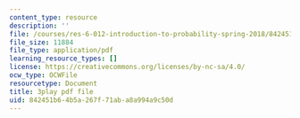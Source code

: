 ```yaml
---
content_type: resource
description: ''
file: /courses/res-6-012-introduction-to-probability-spring-2018/842451b64b5a267f71aba8a994a9c50d_K-ck5dOsPgQ.pdf
file_size: 11884
file_type: application/pdf
learning_resource_types: []
license: https://creativecommons.org/licenses/by-nc-sa/4.0/
ocw_type: OCWFile
resourcetype: Document
title: 3play pdf file
uid: 842451b6-4b5a-267f-71ab-a8a994a9c50d
---
```

